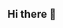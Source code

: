 ## Hi there 👋

<!--
**halima12gollo/halima12gollo** is a ✨ _special_ ✨ repository because its `README.md` (this file) appears on your GitHub profile.

Here are some ideas to get you started:

- 🔭 I’m currently working on programming ...
- 🌱 I’m currently learning programming ...
- 👯 I’m looking to collaborate on programming ...
- 🤔 I’m looking for help with programming...
- 💬 Ask me about ...
- 📫 How to reach me: ...
- 😄 Pronouns: ...
- ⚡ Fun fact: ...
-->
